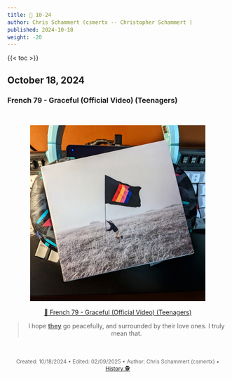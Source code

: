 ```yaml
---
title: 🎸 10-24
author: Chris Schammert (csmertx -- Christopher Schammert )
published: 2024-10-18
weight: -20
---
```


<!-- The content of this website was written by Christopher Schammert aka Chris Schammert -->

<!--more-->

{{< toc >}}

## October 18, 2024
### French 79 - Graceful (Official Video) (Teenagers)

<br />
<div style="text-align: center;">

![albumimg](/Blog/music/images/french_79_teenagers_digipak.jpg "French 79 - Teenagers - Digipak")
<br />

[🔗 French 79 - Graceful (Official Video) (Teenagers)](https://www.youtube.com/watch?v=QoQvJiElC3U "YouTube \ French 79 - Graceful (Official Video) (Teenagers)")

> I hope <u><b>they</b></u> go peacefully, and surrounded by their love ones. I truly mean that.

</div>
<br />

<br />

<div style="text-align: center; font-size:12px; color:dimgray">
    Created: 10/18/2024 • Edited: 02/09/2025 • Author: Chris Schammert (csmertx) • 
    <a href="https://github.com/csmertx/csmertx.github.io/commits/main/content/Blog/daynight/2024/1024.md" 
       title="Github.com | csmertx \ csmertx.github.io \ commits \ main \ content \ Blog \ Music \ 1024">
       History 🕵️
    </a>
</div>